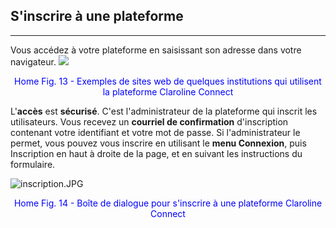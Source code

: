 ## S'inscrire à une plateforme
---

Vous accédez à votre plateforme en saisissant son adresse dans votre navigateur.
![](http://www.claroline.net/uploads/custom/images/1514.png)

<p style="text-align: center; color: blue">Home Fig. 13 - Exemples de sites web de quelques institutions qui utilisent la plateforme Claroline Connect</p>

L'**accès** est **sécurisé**. C'est l'administrateur de la plateforme qui inscrit les utilisateurs.
Vous recevez un **courriel de confirmation** d'inscription contenant votre identifiant et votre mot de passe.
Si l'administrateur le permet, vous pouvez vous inscrire en utilisant le **menu Connexion**, puis Inscription en haut à droite de la page, et en suivant les instructions du formulaire.

![inscription.JPG](http://www.claroline.net/uploads/custom/images/2701.jpg)

<p style="text-align: center; color: blue">Home Fig. 14 - Boîte de dialogue pour s'inscrire à une plateforme Claroline Connect</p>

